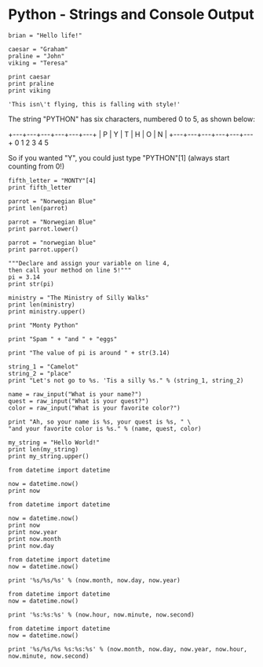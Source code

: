# Python - Strings and Console Output

```
brian = "Hello life!"
```

```
caesar = "Graham"
praline = "John"
viking = "Teresa"

print caesar
print praline
print viking
```

```
'This isn\'t flying, this is falling with style!'
```

The string "PYTHON" has six characters,
numbered 0 to 5, as shown below:

+---+---+---+---+---+---+
| P | Y | T | H | O | N |
+---+---+---+---+---+---+
  0   1   2   3   4   5

So if you wanted "Y", you could just type
"PYTHON"[1] (always start counting from 0!)

```
fifth_letter = "MONTY"[4]
print fifth_letter
```

```
parrot = "Norwegian Blue"
print len(parrot)
```

```
parrot = "Norwegian Blue"
print parrot.lower()
```

```
parrot = "norwegian blue"
print parrot.upper()
```

```
"""Declare and assign your variable on line 4,
then call your method on line 5!"""
pi = 3.14
print str(pi)
```

```
ministry = "The Ministry of Silly Walks"
print len(ministry)
print ministry.upper()
```

```
print "Monty Python"
```

```
print "Spam " + "and " + "eggs"
```

```
print "The value of pi is around " + str(3.14)
```

```
string_1 = "Camelot"
string_2 = "place"
print "Let's not go to %s. 'Tis a silly %s." % (string_1, string_2)
```

```
name = raw_input("What is your name?")
quest = raw_input("What is your quest?")
color = raw_input("What is your favorite color?")

print "Ah, so your name is %s, your quest is %s, " \
"and your favorite color is %s." % (name, quest, color)
```

```
my_string = "Hello World!"
print len(my_string)
print my_string.upper()
```

```
from datetime import datetime

now = datetime.now()
print now
```

```
from datetime import datetime

now = datetime.now()
print now
print now.year
print now.month
print now.day
```

```
from datetime import datetime
now = datetime.now()

print '%s/%s/%s' % (now.month, now.day, now.year)
```

```
from datetime import datetime
now = datetime.now()

print '%s:%s:%s' % (now.hour, now.minute, now.second)
```

```
from datetime import datetime
now = datetime.now()

print '%s/%s/%s %s:%s:%s' % (now.month, now.day, now.year, now.hour, now.minute, now.second)
```